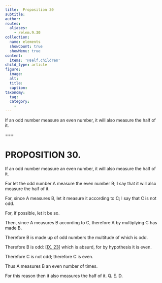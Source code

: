 ```yaml
---
title:  Proposition 30
subtitle: 
author:
routes:
  aliases:
    - /elem.9.30
collection:
  name: elements
  showCount: true
  showMenu: true
content:
  items: '@self.children'
child_type: article
figure:
  image:
  alt:
  title:
  caption:
taxonomy:
  tag:
  category:
    - 
---
```


<p>
       <hi rend="ital">If an odd number measure an even number, it will also measure the half of it.</hi>
      </p>

===

<h1>PROPOSITION 30.</h1>
<p>
       <span class="ital">If an odd number measure an even number, it will also measure the half of it.</span>
      </p>

<p>For let the odd number <span class="ital">A</span> measure the even number <span class="ital">B</span>; I say that it will also measure the half of it. 
      </p>

<p>For, since <span class="ital">A</span> measures <span class="ital">B</span>, let it measure it according to <span class="ital">C</span>; I say that <span class="ital">C</span> is not odd. </p>

<p>For, if possible, let it be so. </p>

<p>Then, since <span class="ital">A</span> measures <span class="ital">B</span> according to <span class="ital">C</span>, therefore <span class="ital">A</span> by multiplying <span class="ital">C</span> has made <span class="ital">B</span>. </p>

<p>Therefore <span class="ital">B</span> is made up of odd numbers the multitude of which is odd. </p>

<p>Therefore <span class="ital">B</span> is odd: [<a href="/elem.9.23">IX. 23</a>] which is absurd, for by hypothesis it is even. </p>

<p>Therefore <span class="ital">C</span> is not odd; therefore <span class="ital">C</span> is even. </p>

<p>Thus <span class="ital">A</span> measures <span class="ital">B</span> an even number of times. </p>

<p>For this reason then it also measures the half of it. Q. E. D.</p>
